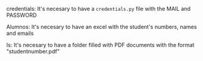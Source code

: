 credentials:
It's necesary to have a `credentials.py` file with the MAIL and PASSWORD

Alumnos:
It's necesary to have an excel with the student's numbers, names and emails

Is:
It's necesary to have a folder filled with PDF documents with the format "studentnumber.pdf"
